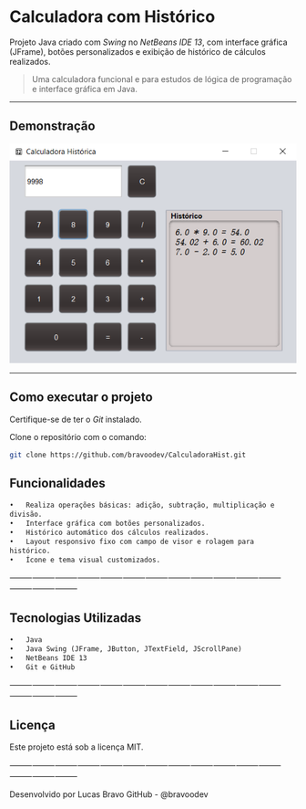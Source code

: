 # Calculadora com Histórico

Projeto Java criado com *Swing* no *NetBeans IDE 13*, com interface gráfica (JFrame), botões personalizados e exibição de histórico de cálculos realizados.

> Uma calculadora funcional e para estudos de lógica de programação e interface gráfica em Java.

---

## Demonstração

![Calculadora Java](./imgs/calculadora.png)

---

## Como executar o projeto

Certifique-se de ter o *Git* instalado.

Clone o repositório com o comando:

```bash
git clone https://github.com/bravoodev/CalculadoraHist.git
```

## Funcionalidades
	•	Realiza operações básicas: adição, subtração, multiplicação e divisão.
	•	Interface gráfica com botões personalizados.
	•	Histórico automático dos cálculos realizados.
	•	Layout responsivo fixo com campo de visor e rolagem para histórico.
	•	Ícone e tema visual customizados.

⸻⸻⸻⸻⸻⸻⸻⸻⸻⸻⸻⸻⸻⸻⸻

## Tecnologias Utilizadas
	•	Java
	•	Java Swing (JFrame, JButton, JTextField, JScrollPane)
	•	NetBeans IDE 13
	•	Git e GitHub

⸻⸻⸻⸻⸻⸻⸻⸻⸻⸻⸻⸻⸻⸻⸻

## Licença

Este projeto está sob a licença MIT.

⸻⸻⸻⸻⸻⸻⸻⸻⸻⸻⸻⸻⸻⸻⸻

Desenvolvido por Lucas Bravo
GitHub - @bravoodev

